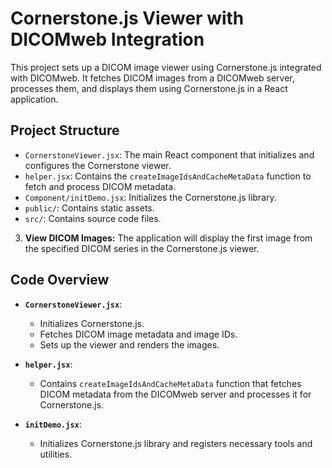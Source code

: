 # Cornerstone.js Viewer with DICOMweb Integration

This project sets up a DICOM image viewer using Cornerstone.js integrated with DICOMweb. It fetches DICOM images from a DICOMweb server, processes them, and displays them using Cornerstone.js in a React application.

## Project Structure

- `CornerstoneViewer.jsx`: The main React component that initializes and configures the Cornerstone viewer.
- `helper.jsx`: Contains the `createImageIdsAndCacheMetaData` function to fetch and process DICOM metadata.
- `Component/initDemo.jsx`: Initializes the Cornerstone.js library.
- `public/`: Contains static assets.
- `src/`: Contains source code files.

3. **View DICOM Images:**
   The application will display the first image from the specified DICOM series in the Cornerstone.js viewer.

## Code Overview

- **`CornerstoneViewer.jsx`**:

  - Initializes Cornerstone.js.
  - Fetches DICOM image metadata and image IDs.
  - Sets up the viewer and renders the images.

- **`helper.jsx`**:

  - Contains `createImageIdsAndCacheMetaData` function that fetches DICOM metadata from the DICOMweb server and processes it for Cornerstone.js.

- **`initDemo.jsx`**:
  - Initializes Cornerstone.js library and registers necessary tools and utilities.
